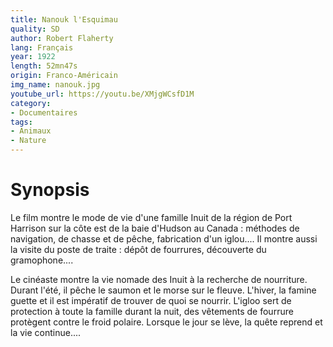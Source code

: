 ```yaml
---
title: Nanouk l'Esquimau
quality: SD
author: Robert Flaherty
lang: Français
year: 1922
length: 52mn47s
origin: Franco-Américain
img_name: nanouk.jpg
youtube_url: https://youtu.be/XMjgWCsfD1M
category:
- Documentaires
tags:
- Animaux
- Nature
---
```


# Synopsis

Le film montre le mode de vie d'une famille Inuit de la région de Port Harrison sur la côte est de la baie d'Hudson au Canada : méthodes de navigation, de chasse et de pêche, fabrication d'un iglou.... Il montre aussi la visite du poste de traite : dépôt de fourrures, découverte du gramophone....

Le cinéaste montre la vie nomade des Inuit à la recherche de nourriture. Durant l'été, il pêche le saumon et le morse sur le fleuve. L'hiver, la famine guette et il est impératif de trouver de quoi se nourrir. L'igloo sert de protection à toute la famille durant la nuit, des vêtements de fourrure protègent contre le froid polaire. Lorsque le jour se lève, la quête reprend et la vie continue....
